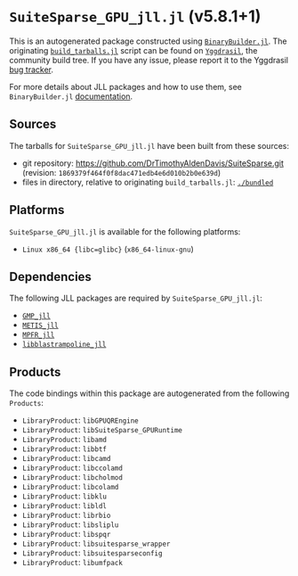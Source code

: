 # `SuiteSparse_GPU_jll.jl` (v5.8.1+1)

This is an autogenerated package constructed using [`BinaryBuilder.jl`](https://github.com/JuliaPackaging/BinaryBuilder.jl). The originating [`build_tarballs.jl`](https://github.com/JuliaPackaging/Yggdrasil/blob/c556b07d612bd700b9716550275f20e87b100aaf/S/SuiteSparse/SuiteSparse_GPU/build_tarballs.jl) script can be found on [`Yggdrasil`](https://github.com/JuliaPackaging/Yggdrasil/), the community build tree.  If you have any issue, please report it to the Yggdrasil [bug tracker](https://github.com/JuliaPackaging/Yggdrasil/issues).

For more details about JLL packages and how to use them, see `BinaryBuilder.jl` [documentation](https://juliapackaging.github.io/BinaryBuilder.jl/dev/jll/).

## Sources

The tarballs for `SuiteSparse_GPU_jll.jl` have been built from these sources:

* git repository: https://github.com/DrTimothyAldenDavis/SuiteSparse.git (revision: `1869379f464f0f8dac471edb4e6d010b2b0e639d`)
* files in directory, relative to originating `build_tarballs.jl`: [`./bundled`](https://github.com/JuliaPackaging/Yggdrasil/tree/c556b07d612bd700b9716550275f20e87b100aaf/S/SuiteSparse/SuiteSparse_GPU/bundled)

## Platforms

`SuiteSparse_GPU_jll.jl` is available for the following platforms:

* `Linux x86_64 {libc=glibc}` (`x86_64-linux-gnu`)

## Dependencies

The following JLL packages are required by `SuiteSparse_GPU_jll.jl`:

* [`GMP_jll`](https://github.com/JuliaBinaryWrappers/GMP_jll.jl)
* [`METIS_jll`](https://github.com/JuliaBinaryWrappers/METIS_jll.jl)
* [`MPFR_jll`](https://github.com/JuliaBinaryWrappers/MPFR_jll.jl)
* [`libblastrampoline_jll`](https://github.com/JuliaBinaryWrappers/libblastrampoline_jll.jl)

## Products

The code bindings within this package are autogenerated from the following `Products`:

* `LibraryProduct`: `libGPUQREngine`
* `LibraryProduct`: `libSuiteSparse_GPURuntime`
* `LibraryProduct`: `libamd`
* `LibraryProduct`: `libbtf`
* `LibraryProduct`: `libcamd`
* `LibraryProduct`: `libccolamd`
* `LibraryProduct`: `libcholmod`
* `LibraryProduct`: `libcolamd`
* `LibraryProduct`: `libklu`
* `LibraryProduct`: `libldl`
* `LibraryProduct`: `librbio`
* `LibraryProduct`: `libsliplu`
* `LibraryProduct`: `libspqr`
* `LibraryProduct`: `libsuitesparse_wrapper`
* `LibraryProduct`: `libsuitesparseconfig`
* `LibraryProduct`: `libumfpack`
